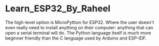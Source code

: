 # Learn_ESP32_By_Raheel
The high-level option is MicroPython for ESP32. Where the user doesn't even really need to install anything on their computer: anything that can open a serial terminal will do. The Python language itself is much more beginner friendly than the C language used by Arduino and ESP-IDF.
